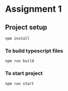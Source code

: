 # Assignment 1

## Project setup
```
npm install
```

### To build typescript files
```
npm run build
```

### To start project
```
npm run start
```